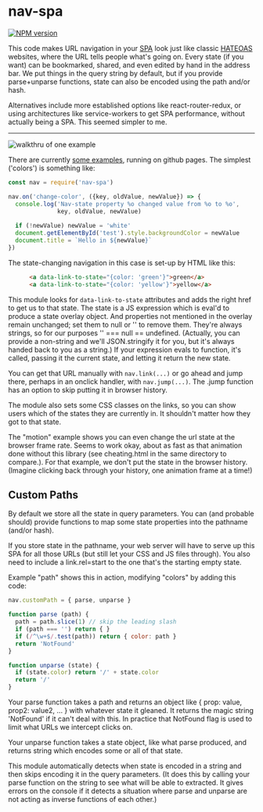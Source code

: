 # nav-spa
[![NPM version][npm-image]][npm-url]

This code makes URL navigation in your
[SPA](https://en.wikipedia.org/wiki/Single-page_application) look just
like classic [HATEOAS](https://en.wikipedia.org/wiki/HATEOAS)
websites, where the URL tells people what's going on. Every state (if
you want) can be bookmarked, shared, and even edited by hand in the
address bar.  We put things in the query string by default, but if you
provide parse+unparse functions, state can also be encoded using the path
and/or hash.

Alternatives include more established options like react-router-redux,
or using architectures like service-workers to get SPA performance,
without actually being a SPA. This seemed simpler to me.

---

![walkthru of one example](https://hawkeworks.com/misc/nav-spa2.gif)

There are currently [some
examples](https://sandhawke.github.io/nav-spa), running on github
pages.  The simplest ('colors') is something like:

```js
const nav = require('nav-spa')

nav.on('change-color', ({key, oldValue, newValue}) => {
  console.log('Nav-state property %o changed value from %o to %o',
              key, oldValue, newValue)
  
  if (!newValue) newValue = 'white'
  document.getElementById('test').style.backgroundColor = newValue
  document.title = `Hello in ${newValue}`
})
```

The state-changing navigation in this case is set-up by HTML
like this:

```html
      <a data-link-to-state="{color: 'green'}">green</a>
      <a data-link-to-state="{color: 'yellow'}">yellow</a>
```

This module looks for `data-link-to-state` attributes and adds the
right href to get us to that state. The state is a JS expression which
is eval'd to produce a state overlay object.  And properties not
mentioned in the overlay remain unchanged; set them to null or '' to
remove them.  They're always strings, so for our purposes '' === null
== undefined.  (Actually, you can provide a non-string and we'll
JSON.stringify it for you, but it's always handed back to you as a
string.) If your expression evals to function, it's called, passing it
the current state, and letting it return the new state.

You can get that URL manually with `nav.link(...)` or go ahead and
jump there, perhaps in an onclick handler, with `nav.jump(...)`. The
.jump function has an option to skip putting it in browser history.

The module also sets some CSS classes on the links, so you can show
users which of the states they are currently in.  It shouldn't matter
how they got to that state.

The "motion" example shows you can even change the url state at the
browser frame rate. Seems to work okay, about as fast as that
animation done without this library (see cheating.html in the same
directory to compare.). For that example, we don't put the state in
the browser history.  (Imagine clicking back through your history, one
animation frame at a time!)

## Custom Paths

By default we store all the state in query parameters. You can (and
probable should) provide functions to map some state properties into
the pathname (and/or hash).

If you store state in the pathname, your web server will have to serve
up this SPA for all those URLs (but still let your CSS and JS files
through). You also need to include a link.rel=start to the one that's
the starting empty state.

Example "path" shows this in action, modifying "colors" by adding this
code:

```js
nav.customPath = { parse, unparse }

function parse (path) {
  path = path.slice(1) // skip the leading slash
  if (path === '') return { }
  if (/^\w+$/.test(path)) return { color: path }
  return 'NotFound'
}

function unparse (state) {
  if (state.color) return '/' + state.color
  return '/'
}
```

Your parse function takes a path and returns an object like { prop:
value, prop2: value2, ... } with whatever state it gleaned. It returns
the magic string 'NotFound' if it can't deal with this.  In practice
that NotFound flag is used to limit what URLs we intercept clicks on.

Your unparse function takes a state object, like what parse produced,
and returns string which encodes some or all of that state.

This module automatically detects when state is encoded in a string
and then skips encoding it in the query parameters. (It does this by
calling your parse function on the string to see what will be able to
extracted. It gives errors on the console if it detects a situation
where parse and unparse are not acting as inverse functions of each
other.)

[npm-image]: https://img.shields.io/npm/v/nav-spa.svg?style=flat-square
[npm-url]: https://npmjs.org/package/nav-spa
